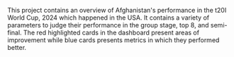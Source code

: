 This project contains an overview of Afghanistan's performance in the t20I World Cup, 2024 which happened in the USA. 
It contains a variety of parameters to judge their performance in the group stage, top 8, and semi-final.
The red highlighted cards in the dashboard present areas of improvement while blue cards presents metrics in which they performed better.
